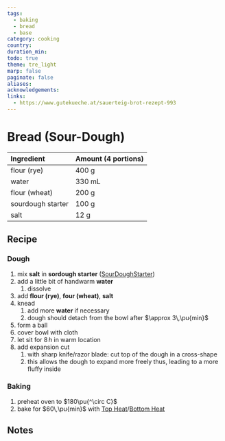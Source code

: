 ```yaml
---
tags:
  - baking
  - bread
  - base
category: cooking
country:
duration_min:
todo: true
theme: tre_light
marp: false
paginate: false
aliases:
acknowledgements:
links:
  - https://www.gutekueche.at/sauerteig-brot-rezept-993
---
```



# Bread (Sour-Dough)

|Ingredient|Amount (4 portions)|
| :- | :- |
|flour (rye)|400 g|
|water|330 mL|
|flour (wheat)|200 g|
|sourdough starter|100 g|
|salt|12 g|

## Recipe
### Dough
1. mix **salt** in **sordough starter** ([SourDoughStarter](SourDoughStarter.md))
2. add a little bit of handwarm **water**
	1. dissolve
3. add **flour (rye)**, **four (wheat)**, **salt**
4. knead
	1. add more **water** if necessary
	2. dough should detach from the bowl after $\approx 3\,\pu{min}$
5. form a ball
6. cover bowl with cloth
7. let sit for $8\,h$ in warm location
8. add expansion cut
	1. with sharp knife/razor blade: cut top of the dough in a cross-shape
	2. this allows the dough to expand more freely thus, leading to a more fluffy inside

### Baking
1. preheat oven to $180\pu{^\circ C}$
2. bake for $60\,\pu{min}$ with [Top Heat](OvenSettings.md#Top%20Heat)/[Bottom Heat](OvenSettings.md#Bottom%20Heat)

## Notes

